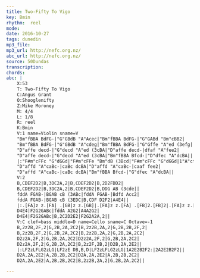 ```yaml
---
title: Two-Fifty To Vigo
key: Bmin
rhythm:  reel
mode:
date: 2016-10-27
tags: dunedin
mp3_file:
mp3_url: http://nefc.org.nz/
abc_url: http://nefc.org.nz/
source: 50Dundas
transcription:
chords: 
abc: |
    X:53
    T: Two-Fifty To Vigo
    C:Angus Grant
    O:Shooglenifty
    Z:Mike Moroney
    M: 4/4
    L: 1/8
    R: reel
    K:Bmin
    V:1 name=Violin sname=V
    "Bm"fBBA BdFG-|"G"GBdB "A"Acec|"Bm"fBBA BdFG-|"G"GABd "Bm"cBB2|
    "Bm"fBBA BdFG-|"G"GBdB "A"cdeg|"Bm"fBBA BdFG-|"G"Gffe "A"ed (3efg||
    "D"affe decd-|"G"decd "A"ed (3cBA|"D"affe decd-|dfaf "A"fee2|
    "D"affe decd-|"G"decd "A"ed (3cBA|"Bm"fBBA Bfcd-|"D"dfec "A"dcBA||
    |:"F#m"cFFc "G"dGGd|"F#m"cFFe "Bm"dB (3Bcd|"F#m"cFFc "G"dGGd|1"A"cfec "Bm"dcBd:|2"Bm"dfec "A"defg||
    "D"affd "A"caBc-|caBc dcBA|"D"affd "A"caBc-|caaf fee2|
    "D"affd "A"caBc-|caBc dcBA|"Bm"fBBA Bfcd-|"G"dfec "A"dcBA||
    V:2
    B,CDEF2D2|B,3DC2A,2|B,CDEF2D2|B,2D2FDD2|
    B,CDEF2D2|B,3DC2A,2|B,CDEF2D2|B,DDG AB (3cde||
    fddA FGAB-|BGAB cB (3ABc|fddA FGAB-|Bdfd Acc2|
    fddA FGAB-|BGAB cB (3EDC|B,CDF D2F2|A4E4||
    |:.[FA]z z.[FA] .[GB]z z.[GB]|.[FA]z z.[FA] .[FB]2.[FB]2|.[FA]z z.[FA] .[GB]z z.[GB]|[1[EA]4.[FB]2.[FB]2:|2BFEC DEFG||
    D4E4|F2G2GABc|fddA A2G2|A4A2G2|
    D4E4|F2G2GABc|B,2C2D2E2|F2G2A2A,2||
    V:C clef=bass middle=D name=Cello sname=C Octave=-1
    B,2z2B,2F,2|G,2B,2A,2C2|B,2z2B,2A,2|G,2B,2B,2F,2|
    B,2z2B,2F,2|G,2B,2A,2C2|B,2z2B,2A,2|G,2B,2A,2C2|
    D2z2A,2F,2|G,2B,2A,2C2|D2z2A,2F,2|G,2B,2A,2C2|
    D2z2A,2F,2|G,2B,2A,2C2|B,2z2F,2B,2|D2B,2A,2E2||
    |:LF2zLFLG2zLG|LF2zE DB,B,D|LF2zLFLG2zLG|1A2E2B2F2:|2A2E2B2F2||
    D2A,2A,2E2|A,2B,2B,2C2|D2A,2A,2E2|A,2B,2B,2C2|
    D2A,2A,2E2|A,2B,2B,2C2|B,2z2B,2A,2|G,2B,2A,2C2||

---
```

